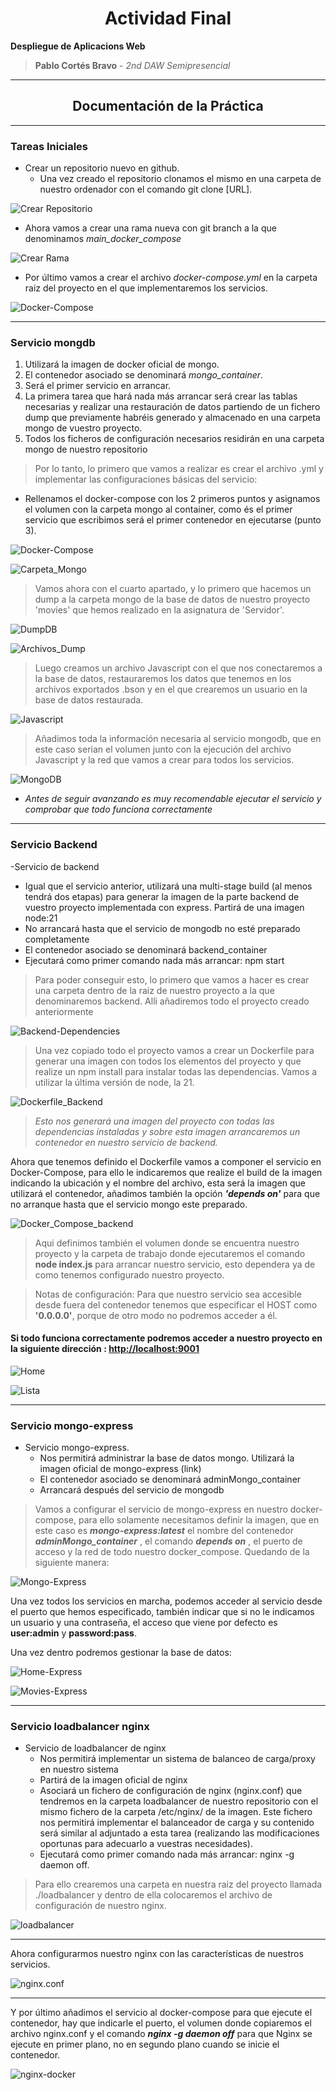 # <center>Actividad Final </center>

**Despliegue de Aplicacions Web**

> **Pablo Cortés Bravo** - _2nd DAW Semipresencial_

---

## <center>Documentación de la Práctica</center>

---

### Tareas Iniciales

- Crear un repositorio nuevo en github.
  - Una vez creado el repositorio clonamos el mismo en una carpeta de nuestro ordenador con el comando git clone [URL].

![Crear Repositorio](./public/img/Captura%20desde%202024-02-10%2012-18-55.png)

- Ahora vamos a crear una rama nueva con git branch a la que denominamos _main_docker_compose_

![Crear Rama](./public/img/Captura%20desde%202024-02-10%2012-20-11.png)

- Por último vamos a crear el archivo _docker-compose.yml_ en la carpeta raiz del proyecto en el que implementaremos los servicios.

![Docker-Compose](./public/img/Captura%20desde%202024-02-10%2012-50-35.png)

---

### Servicio mongdb

1. Utilizará la imagen de docker oficial de mongo.
2. El contenedor asociado se denominará _mongo_container_.
3. Será el primer servicio en arrancar.
4. La primera tarea que hará nada más arrancar será crear las tablas necesarias y realizar una restauración de datos partiendo de un fichero dump que previamente habréis generado y almacenado en una carpeta mongo de vuestro proyecto.
5. Todos los ficheros de configuración necesarios residirán en una carpeta mongo de nuestro repositorio

> Por lo tanto, lo primero que vamos a realizar es crear el archivo .yml y implementar las configuraciones básicas del servicio:

- Rellenamos el docker-compose con los 2 primeros puntos y asignamos el volumen con la carpeta mongo al container, como és el primer servicio que escribimos será el primer contenedor en ejecutarse (punto 3).

![Docker-Compose](./public/img/Captura%20desde%202024-02-10%2013-16-14.png)

![Carpeta_Mongo](./public/img/Captura%20desde%202024-02-10%2013-19-51.png)

> Vamos ahora con el cuarto apartado, y lo primero que hacemos un dump a la carpeta mongo de la base de datos de nuestro proyecto 'movies' que hemos realizado en la asignatura de 'Servidor'.

![DumpDB](./public/img/Captura%20desde%202024-02-10%2014-41-16.png)

![Archivos_Dump](./public/img/Captura%20desde%202024-02-10%2014-44-02.png)

> Luego creamos un archivo Javascript con el que nos conectaremos a la base de datos, restauraremos los datos que tenemos en los archivos exportados .bson y en el que crearemos un usuario en la base de datos restaurada.

![Javascript](./public/img/Captura%20desde%202024-02-13%2005-55-35.png)

> Añadimos toda la información necesaria al servicio mongodb, que en este caso serian el volumen junto con la ejecución del archivo Javascript y la red que vamos a crear para todos los servicios.

![MongoDB](./public/img/Captura%20desde%202024-02-13%2005-59-28.png)

- _Antes de seguir avanzando es muy recomendable ejecutar el servicio y comprobar que todo funciona correctamente_

---

### Servicio Backend

-Servicio de backend

- Igual que el servicio anterior, utilizará una multi-stage build (al menos tendrá dos etapas) para generar la imagen de la parte backend de vuestro proyecto implementada con express. Partirá de una imagen node:21
- No arrancará hasta que el servicio de mongodb no esté preparado completamente
- El contenedor asociado se denominará backend_container
- Ejecutará como primer comando nada más arrancar: npm start

> Para poder conseguir esto, lo primero que vamos a hacer es crear una carpeta dentro de la raiz de nuestro proyecto a la que denominaremos backend. Alli añadiremos todo el proyecto creado anteriormente

![Backend-Dependencies](./public/img/Captura%20desde%202024-02-13%2006-07-33.png)

> Una vez copiado todo el proyecto vamos a crear un Dockerfile para generar una imagen con todos los elementos del proyecto y que realize un npm install para instalar todas las dependencias. Vamos a utilizar la última versión de node, la 21.

![Dockerfile_Backend](./public/img/Captura%20desde%202024-02-13%2006-16-00.png)

> _Esto nos generará una imagen del proyecto con todas las dependencias instaladas y sobre esta imagen arrancaremos un contenedor en nuestro servicio de backend._

Ahora que tenemos definido el Dockerfile vamos a componer el servicio en Docker-Compose, para ello le indicaremos que realize el build de la imagen indicando la ubicación y el nombre del archivo, esta será la imagen que utilizará el contenedor, añadimos también la opción _**'depends on'**_ para que no arranque hasta que el servicio mongo este preparado.

![Docker_Compose_backend](./public/img/Captura%20desde%202024-02-13%2006-32-38.png)

> Aqui definimos también el volumen donde se encuentra nuestro proyecto y la carpeta de trabajo donde ejecutaremos el comando **node index.js** para arrancar nuestro servicio, esto dependera ya de como tenemos configurado nuestro proyecto.

> Notas de configuración: Para que nuestro servicio sea accesible desde fuera del contenedor tenemos que especificar el HOST como **'0.0.0.0'**, porque de otro modo no podremos acceder a él.

#### Si todo funciona correctamente podremos acceder a nuestro proyecto en la siguiente dirección : [http://localhost:9001](http://localhost:9001)

![Home](./public/img/Captura%20desde%202024-02-13%2007-23-53.png)

![Lista](./public/img/Captura%20desde%202024-02-13%2007-24-19.png)

---

### Servicio mongo-express

- Servicio mongo-express.
  - Nos permitirá administrar la base de datos mongo. Utilizará la imagen oficial de mongo-express (link)
  - El contenedor asociado se denominará adminMongo_container
  - Arrancará después del servicio de mongodb

> Vamos a configurar el servicio de mongo-express en nuestro docker-compose, para ello solamente necesitamos definir la imagen, que en este caso es _**mongo-express:latest**_ el nombre del contenedor _**adminMongo_container**_ , el comando _**depends on**_ , el puerto de acceso y la red de todo nuestro docker_compose. Quedando de la siguiente manera:

![Mongo-Express](./public/img/Captura%20desde%202024-02-13%2007-28-38.png)

Una vez todos los servicios en marcha, podemos acceder al servicio desde el puerto que hemos especificado, también indicar que si no le indicamos un usuario y una contraseña, el acceso que viene por defecto es **user:admin** y **password:pass**.

Una vez dentro podremos gestionar la base de datos:

![Home-Express](./public/img/Captura%20desde%202024-02-13%2007-39-24.png)

![Movies-Express](./public/img/Captura%20desde%202024-02-13%2007-41-02.png)

---

### Servicio loadbalancer nginx

- Servicio de loadbalancer de nginx
  - Nos permitirá implementar un sistema de balanceo de carga/proxy en nuestro sistema
  - Partirá de la imagen oficial de nginx
  - Asociará un fichero de configuración de nginx (nginx.conf) que tendremos en la carpeta loadbalancer de nuestro repositorio con el mismo fichero de la carpeta /etc/nginx/ de la imagen. Este fichero nos permitirá implementar el balanceador de carga y su contenido será similar al adjuntado a esta tarea (realizando las modificaciones oportunas para adecuarlo a vuestras necesidades).
  - Ejecutará como primer comando nada más arrancar: nginx -g daemon off.

> Para ello crearemos una carpeta en nuestra raiz del proyecto llamada ./loadbalancer y dentro de ella colocaremos el archivo de configuración de nuestro nginx.

![loadbalancer](./public/img/Captura%20desde%202024-02-13%2008-53-53.png)

---

Ahora configurarmos nuestro nginx con las características de nuestros servicios.

![nginx.conf](./public/img/Captura%20desde%202024-02-13%2009-04-06.png)

---

Y por último añadimos el servicio al docker-compose para que ejecute el contenedor, hay que indicarle el puerto, el volumen donde copiaremos el archivo nginx.conf y el comando _**nginx -g daemon off**_ para que Nginx se ejecute en primer plano, no en segundo plano cuando se inicie el contenedor.

![nginx-docker](./public/img/Captura%20desde%202024-02-13%2009-13-45.png)
